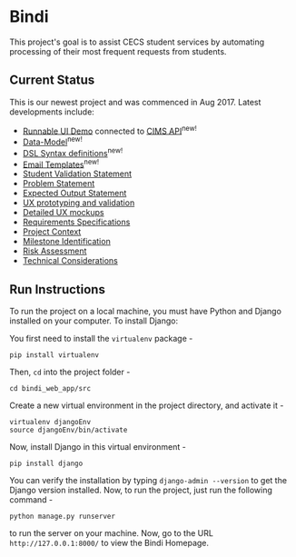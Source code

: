 # Bindi

This project's goal is to assist CECS student services by automating processing of their most frequent requests from students.

## Current Status

This is our newest project and was commenced in Aug 2017. Latest developments include:
* [Runnable UI Demo](https://gitlab.cecs.anu.edu.au/u6087050/Bindi)  connected to [CIMS API](https://gitlab.anu.edu.au/CIMS/django-cims)<sup>new!</sup>
* [Data-Model](https://drive.google.com/open?id=0B6Gi8SxOYcVcS3BGLWE0VXUweWc&authuser=0)<sup>new!</sup>
* [DSL Syntax definitions](https://drive.google.com/file/d/0B6Gi8SxOYcVcZFpQcmhjUWRyaWs/view)<sup>new!</sup>
* [Email Templates](https://drive.google.com/file/d/0B5WjPO1bT5lWalMzUlBLNElpLXc/view)<sup>new!</sup>
* [Student Validation Statement](https://gitlab.cecs.anu.edu.au/u6087050/Bindi/issues/18)
* [Problem Statement](https://gitlab.cecs.anu.edu.au/u6087050/Bindi/issues/17)
* [Expected Output Statement](https://gitlab.cecs.anu.edu.au/u6087050/Bindi/issues/16)
* [UX prototyping and validation](https://drive.google.com/drive/u/0/folders/0B5WjPO1bT5lWU0EtR0tnYUw0Qlkhttps://drive.google.com/drive/u/0/folders/0B5WjPO1bT5lWU0EtR0tnYUw0Qlk
  )
* [Detailed UX mockups](https://drive.google.com/file/d/0B6HnLcOVGBVPM1p4RzY5MFU3WXM/view?usp=sharing)
* [Requirements Specifications](https://docs.google.com/document/d/1OgiPKKXuQxGPbqgPvJBHi1qPd4xxDT24y5ZdrksM0I4/edit)
* [Project Context](https://docs.google.com/document/d/15-ZN6KQLDY3AECHjd7IGkOZYF_toA3wbyNNe_D1-w1k/edit)
* [Milestone Identification](https://docs.google.com/document/d/1OUI3Mvpm1Pk_m9U6coXjR60oIJiTWStOwZeiTafKU4A/edit)
* [Risk Assessment](https://docs.google.com/document/d/1VZXmNm6qpzCX0OCdQQnXlh9ju-BAZiEKvf297k-d0NA/edit)
* [Technical Considerations](https://drive.google.com/drive/folders/0B7pDhhYmgcOCS0RIY1RFWkxRTnM)


## Run Instructions

To run the project on a local machine, you must have Python and Django installed on your computer. To install Django:

You first need to install the `virtualenv` package -
```
pip install virtualenv
```
Then, `cd` into the project folder -
```
cd bindi_web_app/src
```
Create a new virtual environment in the project directory, and activate it -
```
virtualenv djangoEnv
source djangoEnv/bin/activate
```
Now, install Django in this virtual environment -
```
pip install django
```
You can verify the installation by typing `django-admin --version` to get the Django version installed.
Now, to run the project, just run the following command -
```
python manage.py runserver
```
to run the server on your machine. Now, go to the URL `http://127.0.0.1:8000/` to view the Bindi Homepage.

